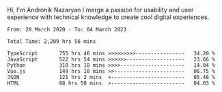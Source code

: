 Hi, I'm Andronik Nazaryan
I merge a passion for usability and user experience with technical knowledge to create cool digital experiences.


<!--START_SECTION:waka-->

```text
From: 28 March 2020 - To: 04 March 2023

Total Time: 2,209 hrs 56 mins

TypeScript       755 hrs 46 mins >>>>>>>>>----------------   34.20 %
JavaScript       522 hrs 54 mins >>>>>>-------------------   23.66 %
Python           310 hrs 18 mins >>>>---------------------   14.04 %
Vue.js           149 hrs 10 mins >>-----------------------   06.75 %
JSON             121 hrs 2 mins  >------------------------   05.48 %
HTML             88 hrs 58 mins  >------------------------   04.03 %
```

<!--END_SECTION:waka-->
